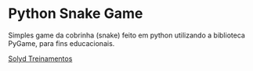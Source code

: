 # Python Snake Game

Simples game da cobrinha (snake) feito em python utilizando a biblioteca PyGame, para fins educacionais.

[Solyd Treinamentos](https://solyd.com.br)
